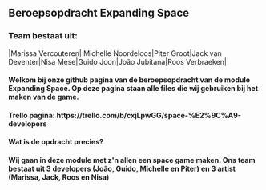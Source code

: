 <h2> Beroepsopdracht Expanding Space </h2>
<h3> Team bestaat uit: </h3>
 |Marissa Vercouteren| Michelle Noordeloos|Piter Groot|Jack van Deventer|Nisa Mese|Guido Joon|João Jubitana|Roos Verbraeken|
<h4> Welkom bij onze github pagina van de beroepsopdracht van de module Expanding Space. Op deze pagina staan alle files die wij gebruiken bij het maken van de game.</h4>
<h4> Trello pagina: https://trello.com/b/cxjLpwGG/space-%E2%9C%A9-developers </h4>

<h4> Wat is de opdracht precies? </h4>
<h4> Wij gaan in deze module met z'n allen een space game maken. Ons team bestaat uit 3 developers (João, Guido, Michelle en Piter) en 3 artist (Marissa, Jack, Roos en Nisa) </h4>

